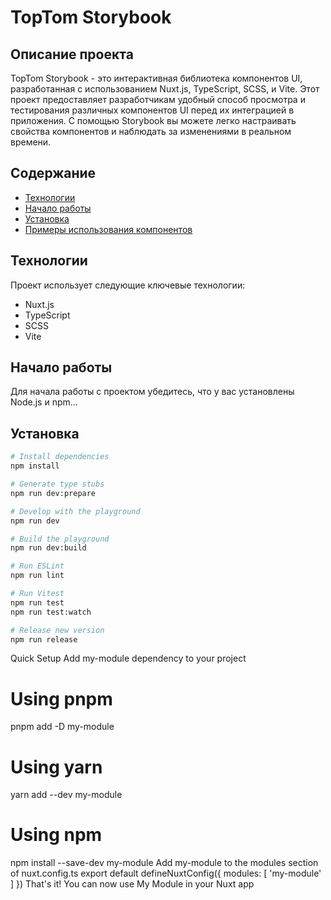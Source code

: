 # TopTom Storybook

## Описание проекта

TopTom Storybook - это интерактивная библиотека компонентов UI, разработанная с использованием Nuxt.js, TypeScript, SCSS, и Vite. Этот проект предоставляет разработчикам удобный способ просмотра и тестирования различных компонентов UI перед их интеграцией в приложения. С помощью Storybook вы можете легко настраивать свойства компонентов и наблюдать за изменениями в реальном времени.

## Содержание

- [Технологии](#технологии)
- [Начало работы](#начало-работы)
- [Установка](#установка)
- [Примеры использования компонентов](#примеры-использования-компонентов)

## Технологии

Проект использует следующие ключевые технологии:

- Nuxt.js
- TypeScript
- SCSS
- Vite

## Начало работы

Для начала работы с проектом убедитесь, что у вас установлены Node.js и npm...

## Установка

```bash
# Install dependencies
npm install

# Generate type stubs
npm run dev:prepare

# Develop with the playground
npm run dev

# Build the playground
npm run dev:build

# Run ESLint
npm run lint

# Run Vitest
npm run test
npm run test:watch

# Release new version
npm run release
```

Quick Setup
Add my-module dependency to your project
# Using pnpm
pnpm add -D my-module

# Using yarn
yarn add --dev my-module

# Using npm
npm install --save-dev my-module
Add my-module to the modules section of nuxt.config.ts
export default defineNuxtConfig({
  modules: [
    'my-module'
  ]
})
That's it! You can now use My Module in your Nuxt app 
